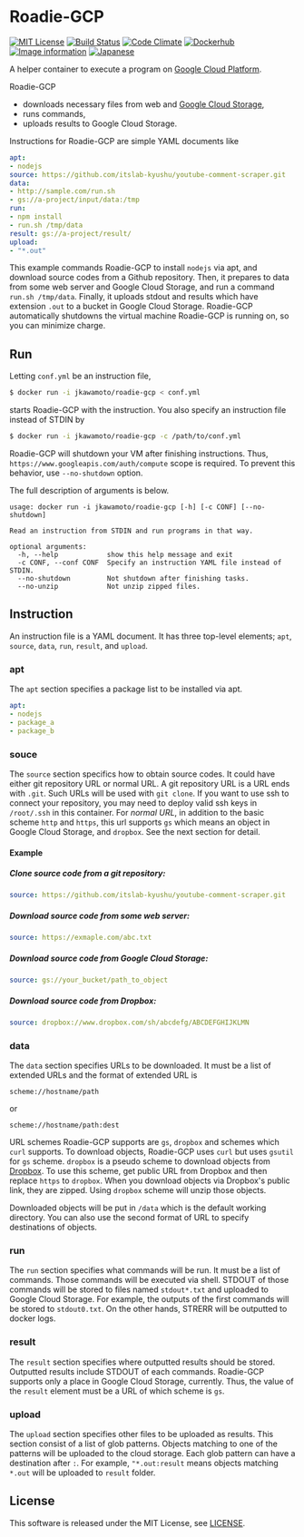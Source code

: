 Roadie-GCP
===========
[![MIT License](http://img.shields.io/badge/license-MIT-blue.svg?style=flat)](LICENSE)
[![Build Status](https://travis-ci.org/jkawamoto/roadie-gcp.svg?branch=master)](https://travis-ci.org/jkawamoto/roadie-gcp)
[![Code Climate](https://codeclimate.com/github/jkawamoto/roadie-gcp/badges/gpa.svg)](https://codeclimate.com/github/jkawamoto/roadie-gcp)
[![Dockerhub](https://img.shields.io/badge/dockerhub-jkawamoto%2Froadie--gcp-blue.svg)](https://hub.docker.com/r/jkawamoto/roadie-gcp/)
[![Image information](https://images.microbadger.com/badges/image/jkawamoto/roadie-gcp.svg)](http://microbadger.com/images/jkawamoto/roadie-gcp)
[![Japanese](https://img.shields.io/badge/qiita-%E6%97%A5%E6%9C%AC%E8%AA%9E-brightgreen.svg)](http://qiita.com/jkawamoto/items/fbe28dbed533a7001f68)

A helper container to execute a program on [Google Cloud Platform](https://cloud.google.com/).

Roadie-GCP
  * downloads necessary files from web and [Google Cloud Storage](https://cloud.google.com/storage/),
  * runs commands,
  * uploads results to Google Cloud Storage.

Instructions for Roadie-GCP are simple YAML documents like

```yaml
apt:
- nodejs
source: https://github.com/itslab-kyushu/youtube-comment-scraper.git
data:
- http://sample.com/run.sh
- gs://a-project/input/data:/tmp
run:
- npm install
- run.sh /tmp/data
result: gs://a-project/result/
upload:
- "*.out"
```

This example commands Roadie-GCP to install `nodejs` via apt,
and download source codes from a Github repository. Then,
it prepares to data from some web server and Google Cloud Storage,
and run a command `run.sh /tmp/data`.
Finally, it uploads stdout and results which have extension `.out` to a bucket in Google Cloud Storage.
Roadie-GCP automatically shutdowns the virtual machine Roadie-GCP is running on, so you can minimize charge.

Run
----
Letting `conf.yml` be an instruction file,

```sh
$ docker run -i jkawamoto/roadie-gcp < conf.yml
```
starts Roadie-GCP with the instruction.
You also specify an instruction file instead of STDIN by

```sh
$ docker run -i jkawamoto/roadie-gcp -c /path/to/conf.yml
```

Roadie-GCP will shutdown your VM after finishing instructions.
Thus, `https://www.googleapis.com/auth/compute` scope is required.
To prevent this behavior, use `--no-shutdown` option.

The full description of arguments is below.

~~~
usage: docker run -i jkawamoto/roadie-gcp [-h] [-c CONF] [--no-shutdown]

Read an instruction from STDIN and run programs in that way.

optional arguments:
  -h, --help            show this help message and exit
  -c CONF, --conf CONF  Specify an instruction YAML file instead of STDIN.
  --no-shutdown         Not shutdown after finishing tasks.
  --no-unzip            Not unzip zipped files.  
~~~

Instruction
-------------
An instruction file is a YAML document. It has three top-level elements;
`apt`, `source`, `data`, `run`, `result`, and `upload`.

### apt
The `apt` section specifies a package list to be installed via apt.

```yaml
apt:
- nodejs
- package_a
- package_b
```


### souce
The `source` section specifics how to obtain source codes.
It could have either git repository URL or normal URL.
A git repository URL is a URL ends with `.git`.
Such URLs will be used with `git clone`.
If you want to use ssh to connect your repository,
you may need to deploy valid ssh keys in `/root/.ssh` in this container.
For *normal URL*, in addition to the basic scheme `http` and `https`,
this url supports `gs` which means an object in Google Cloud Storage, and `dropbox`.
See the next section for detail.

#### Example
##### Clone source code from a git repository:
```yaml
source: https://github.com/itslab-kyushu/youtube-comment-scraper.git
```

##### Download source code from some web server:
```yaml
source: https://exmaple.com/abc.txt
```

##### Download source code from Google Cloud Storage:
```yaml
source: gs://your_bucket/path_to_object
```

##### Download source code from Dropbox:
```yaml
source: dropbox://www.dropbox.com/sh/abcdefg/ABCDEFGHIJKLMN
```

### data
The `data` section specifies URLs to be downloaded.
It must be a list of extended URLs and the format of extended URL is
```
scheme://hostname/path
```
or
```
scheme://hostname/path:dest
```
URL schemes Roadie-GCP supports are `gs`, `dropbox` and schemes which `curl` supports. To download objects, Roadie-GCP uses `curl` but uses `gsutil` for `gs` scheme. `dropbox` is a pseudo scheme to download objects from [Dropbox](https://www.dropbox.com/). To use this scheme, get public URL from Dropbox and then replace `https` to `dropbox`. When you download objects via Dropbox's public link, they are zipped. Using `dropbox` scheme will unzip those objects.

Downloaded objects will be put in `/data` which is the default working directory.
You can also use the second format of URL to specify destinations of objects.

### run
The `run` section specifies what commands will be run.
It must be a list of commands.
Those commands will be executed via shell.
STDOUT of those commands will be stored to files named `stdout*.txt` and uploaded to Google Cloud Storage.
For example, the outputs of the first commands will be stored to `stdout0.txt`.
On the other hands, STRERR will be outputted to docker logs.

### result
The `result` section specifies where outputted results should be stored.
Outputted results include STDOUT of each commands.
Roadie-GCP supports only a place in Google Cloud Storage, currently.
Thus, the value of the `result` element must be a URL of which scheme is `gs`.

### upload
The `upload` section specifies other files to be uploaded as results.
This section consist of a list of glob patterns.
Objects matching to one of the patterns will be uploaded to the cloud storage. Each glob pattern can have a destination after `:`.
For example, `"*.out:result` means objects matching `*.out` will be uploaded to `result` folder.

License
--------
This software is released under the MIT License, see [LICENSE](LICENSE).
